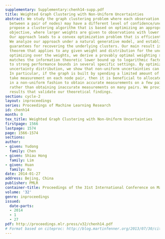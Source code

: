 ```yaml
---
supplementary: Supplementary:chenh14-supp.pdf
title: Weighted Graph Clustering with Non-Uniform Uncertainties
abstract: We study the graph clustering problem where each observation (edge or no-edge
  between a pair of nodes) may have a different level of confidence/uncertainty. We
  propose a clustering algorithm that is based on optimizing an appropriate weighted
  objective, where larger weights are given to observations with lower uncertainty.
  Our approach leads to a convex optimization problem that is efficiently solvable.
  We analyze our approach under a natural generative model, and establish theoretical
  guarantees for recovering the underlying clusters. Our main result is a general
  theorem that applies to any given weight and distribution for the uncertainty. By
  optimizing over the weights, we derive a provably optimal weighting scheme, which
  matches the information theoretic lower bound up to logarithmic factors and leads
  to strong performance bounds in several specific settings. By optimizing over the
  uncertainty distribution, we show that non-uniform uncertainties can actually help.
  In particular, if the graph is built by spending a limited amount of resource to
  take measurement on each node pair, then it is beneficial to allocate the resource
  in a non-uniform fashion to obtain accurate measurements on a few pairs of nodes,
  rather than obtaining inaccurate measurements on many pairs. We provide simulation
  results that validate our theoretical findings.
section: cycle-2
layout: inproceedings
series: Proceedings of Machine Learning Research
id: chenh14
month: 0
tex_title: Weighted Graph Clustering with Non-Uniform Uncertainties
firstpage: 1566
lastpage: 1574
page: 1566-1574
sections: 
author:
- given: Yudong
  family: Chen
- given: Shiau Hong
  family: Lim
- given: Huan
  family: Xu
date: 2014-01-27
address: Bejing, China
publisher: PMLR
container-title: Proceedings of the 31st International Conference on Machine Learning
volume: '32'
genre: inproceedings
issued:
  date-parts:
  - 2014
  - 1
  - 27
pdf: http://proceedings.mlr.press/v32/chenh14.pdf
# Format based on citeproc: http://blog.martinfenner.org/2013/07/30/citeproc-yaml-for-bibliographies/
---
```

